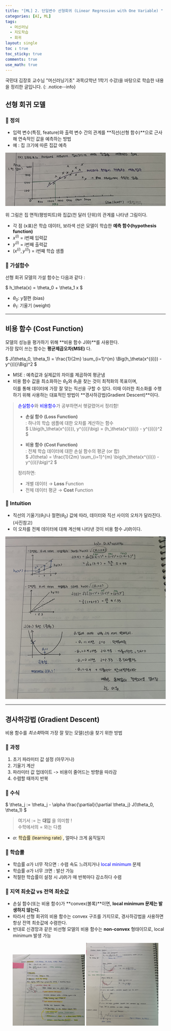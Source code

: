 ```yaml
---
title: "[ML] 2. 단일변수 선형회귀 (Linear Regression with One Variable) "
categories: [AI, ML]
tags:
  - 머신러닝
  - 지도학습
  - 회귀
layout: single
toc : true
toc_sticky: true
comments: true
use_math: true
---
```


국민대 김장호 교수님 "머신러닝기초" 과목(2학년 1학기 수강)을 바탕으로 학습한 내용을 정리한 글입니다.
{: .notice--info}


## 선형 회귀 모델
### 🐾 정의
- 입력 변수(특징, feature)와 출력 변수 간의 관계를 **직선(선형 함수)**으로 근사해 연속적인 값을 예측하는 방법
- 예 : 집 크기에 따른 집값 예측 



![linear regression graph](/assets/images/linear_regression_example.png)  

위 그림은 집 면적(평방피트)와 집값(천 달러 단위)의 관계를 나타낸 그림이다. 
- 각 점 (x표)은 학습 데이터, 보라색 선은 모델이 학습한 **예측 함수(hypothesis function)**
- $x^{(i)}$ = i번째 입력값 
- $y^{(i)}$ = i번째 출력값 
- $(x^{(i)}, y^{(i)})$ = i번째 학습 샘플


### 🐾 가설함수
선형 회귀 모델의 가설 함수는 다음과 같다 :

$
h_\theta(x) = \theta_0 + \theta_1 x
$

- $\theta_0$: y절편 (bias)  
- $\theta_1$: 기울기 (weight)  


---

## 비용 함수 (Cost Function)
모델의 성능을 평가하기 위해 **비용 함수 J(θ)**를 사용한다.
<br> 가장 많이 쓰는 함수는 **평균제곱오차(MSE)** 다.

$
J(\theta_0, \theta_1) = \frac{1}{2m} \sum_{i=1}^{m} \Big(h_\theta(x^{(i)}) - y^{(i)}\Big)^2
$
- MSE : 예측값과 실제값의 차이를 제곱하여 평균냄
- 비용 함수 값을 최소화하는 $\theta_0$와 $\theta_1$을 찾는 것이 최적화의 목표이며,  
이를 통해 데이터에 가장 잘 맞는 직선을 구할 수 있다. 이때 이러한 최소화를 수행하기 위해 사용하는 대표적인 방법이 **경사하강법(Gradient Descent)**이다.

> <span style="color: blue">손실함수</span>와 <span style="color: blue">비용함수</span>가 공부하면서 헷갈렸어서 정리함! <br> 
> - **손실 함수 (Loss Function)**  
>   : 하나의 학습 샘플에 대한 오차를 계산하는 함수  
>   $ L\big(h_\theta(x^{(i)}), y^{(i)}\big) = (h_\theta(x^{(i)}) - y^{(i)})^2 $
>
> - **비용 함수 (Cost Function)**  
>   : 전체 학습 데이터에 대한 손실 함수의 평균 (or 합)  
>   $ J(\theta) = \frac{1}{2m} \sum_{i=1}^{m} \big(h_\theta(x^{(i)}) - y^{(i)}\big)^2 $
>
> 정리하면:  
> - 개별 데이터 → **Loss**  Function
> - 전체 데이터 평균 → **Cost** Function


### 🐾 Intuition
- 직선의 기울기($\theta_1$)나 절편($\theta_0$) 값에 따라, 데이터와 직선 사이의 오차가 달라진다. (사진참고)
- 이 오차를 전체 데이터에 대해 계산해 나타낸 것이 비용 함수 $J(\theta)$이다.  

![linear regression graph](/assets/images/linear_regression_costf_example.png)  


---

## 경사하강법 (Gradient Descent)
비용 함수를 *최소화*하여 가장 잘 맞는 모델(선)을 찾기 위한 방법

### 🐾 과정
1. 초기 파라미터 값 설정 (아무거나)
2. 기울기 계산
3. 파라미터 값 업데이트 -> 비용이 줄어드는 방향을 따라감
4. 수렴할 때까지 반복


### 🐾 수식
$
\theta_j := \theta_j - \alpha \frac{\partial}{\partial \theta_j} J(\theta_0, \theta_1)
$

> 여기서 := 는 **대입** 을 의미함 ! <br> 수학에서의 = 와는 다름
- $\alpha$: <span style="background-color: #fff3cd">학습률 (learning rate) </span> , 얼마나 크게 움직일지
  

### 🐾 학습률
- 학습률 $\alpha$가 너무 작으면 : 수렴 속도 느려지거나 <span style="color: blue">local minimum </span> 문제
- 학습률 $\alpha$가 너무 크면 : 발산 가능
- 적절한 학습률이 설정 시 $J(\theta)$가 매 반복마다 감소하다 수렴

### 🐾 지역 최솟값 vs 전역 최솟값
- 손실 함수(또는 비용 함수)가 **convex(볼록)**이면, **local minimum 문제는 발생하지 않는다.**  
- 따라서 선형 회귀의 비용 함수는 convex 구조를 가지므로, 경사하강법을 사용하면 항상 전역 최솟값에 수렴한다.  
- 반대로 신경망과 같은 비선형 모델의 비용 함수는 **non-convex** 형태이므로, local minimum 발생 가능

 
<p align="center">
  <img src="/assets/images/gradient_descent.png" width="45%" />
  <img src="/assets/images/gradient_descent2.png" width="45%" />
</p>
